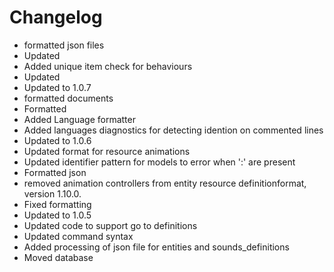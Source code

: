 # Changelog 
- formatted json files
- Updated
- Added unique item check for behaviours
- Updated
- Updated to 1.0.7
- formatted documents
- Formatted
- Added Language formatter
- Added languages diagnostics for detecting idention on commented lines
- Updated to 1.0.6
- Updated format for resource animations
- Updated identifier pattern for models to error when ':' are present
- Formatted json
- removed animation controllers from entity resource definitionformat, version 1.10.0.
- Fixed formatting
- Updated to 1.0.5
- Updated code to support go to definitions
- Updated command syntax
- Added processing of json file for entities and sounds_definitions
- Moved database